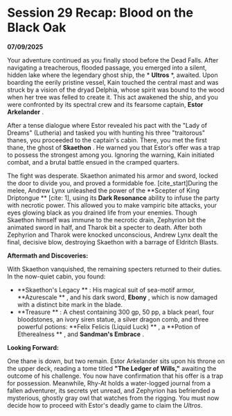 # Session 29 Recap: Blood on the Black Oak

 **07/09/2025**

Your adventure continued as you finally stood before the Dead Falls. After navigating a treacherous, flooded passage, you emerged into a silent, hidden lake where the legendary ghost ship, the * **Ultros** *, awaited. Upon boarding the eerily pristine vessel, Kain touched the central mast and was struck by a vision of the dryad Delphia, whose spirit was bound to the wood when her tree was felled to create it. This act awakened the ship, and you were confronted by its spectral crew and its fearsome captain, **Estor Arkelander** .

After a tense dialogue where Estor revealed his pact with the "Lady of Dreams" (Lutheria) and tasked you with hunting his three "traitorous" thanes, you proceeded to the captain's cabin. There, you met the first thane, the ghost of **Skaethon** . He warned you that Estor’s offer was a trap to possess the strongest among you. Ignoring the warning, Kain initiated combat, and a brutal battle ensued in the cramped quarters.

The fight was desperate. Skaethon animated his armor and sword, locked the door to divide you, and proved a formidable foe. [cite_start]During the melee, Andrew Lynx unleashed the power of the **Scepter of King Driptongue ** [cite: 1], using its **Dark Resonance** ability to infuse the party with necrotic power. This allowed you to make vampiric bite attacks, your eyes glowing black as you drained life from your enemies. Though Skaethon himself was immune to the necrotic drain, Zephyrion bit the animated sword in half, and Tharok bit a specter to death. After both Zephyrion and Tharok were knocked unconscious, Andrew Lynx dealt the final, decisive blow, destroying Skaethon with a barrage of Eldritch Blasts.

 **Aftermath and Discoveries:**

With Skaethon vanquished, the remaining specters returned to their duties. In the now-quiet cabin, you found:
* **Skaethon's Legacy ** : His magical suit of sea-motif armor, **Azurescale ** , and his dark sword, **Ebony** , which is now damaged with a distinct bite mark in the blade.
* **Treasure ** : A chest containing 300 gp, 50 pp, a black pearl, four bloodstones, an ivory siren statue, a silver dragon comb, and three powerful potions: **Felix Felicis (Liquid Luck) ** , a **Potion of Etherealness ** , and **Sandman's Embrace** .

 **Looking Forward:**

One thane is down, but two remain. Estor Arkelander sits upon his throne on the upper deck, reading a tome titled **"The Ledger of Wills,"** awaiting the outcome of his challenge. You now have confirmation that his offer is a trap for possession. Meanwhile, Rhy-At holds a water-logged journal from a fallen adventurer, its secrets yet unread, and Zephyrion has befriended a mysterious, ghostly gray owl that watches from the rigging. You must now decide how to proceed with Estor's deadly game to claim the *Ultros*.

